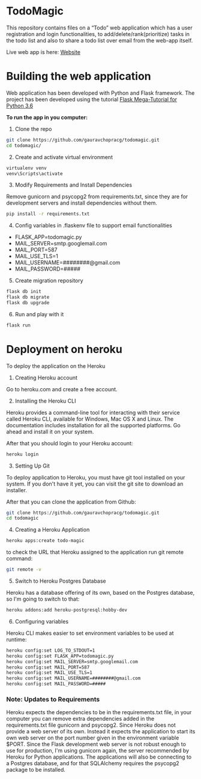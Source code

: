 # TodoMagic

This repository contains files on a “Todo” web application which has a user registration and login
functionalities, to add/delete/rank(prioritize) tasks in the todo list and also to share a todo list
over email from the web-app itself.

Live web app is here:
[Website](http://todomagic.herokuapp.com/)


# Building the web application

Web application has been developed with Python and Flask framework. The project has been developed using the tutorial [Flask Mega-Tutorial for Python 3.6](https://blog.miguelgrinberg.com/post/the-flask-mega-tutorial-part-i-hello-world)

**To run the app in you computer:**

1. Clone the repo

```bash
git clone https://github.com/gauravchopracg/todomagic.git
cd todomagic/
```

2. Create and activate virtual environment
```bash
virtualenv venv
venv\Scripts\activate
```

3. Modify Requirements and Install Dependencies

Remove gunicorn and psycopg2 from requirements.txt, since they are for development servers and install dependencies without them.

```bash
pip install -r requirements.txt
```

4. Config variables in .flaskenv file to support email functionalities
* FLASK_APP=todomagic.py
* MAIL_SERVER=smtp.googlemail.com
* MAIL_PORT=587
* MAIL_USE_TLS=1
* MAIL_USERNAME=########@gmail.com
* MAIL_PASSWORD=#####

5. Create migration repository

```bash
flask db init
flask db migrate
flask db upgrade
```

6. Run and play with it

```bash
flask run
```


# Deployment on heroku

To deploy the application on the Heroku

1. Creating Heroku account

Go to heroku.com and create a free account.

2. Installing the Heroku CLI

Heroku provides a command-line tool for interacting with their service called Heroku CLI, available for Windows, Mac OS X and Linux. The documentation includes installation for all the supported platforms. Go ahead and install it on your system.

After that you should login to your Heroku account:

```bash
heroku login
```

3. Setting Up Git

To deploy application to Heroku, you must have git tool installed on your system. If you don't have it yet, you can visit the git site to download an installer.

After that you can clone the application from Github:

```bash
git clone https://github.com/gauravchopracg/todomagic.git
cd todomagic
```

4. Creating a Heroku Application

```bash
heroku apps:create todo-magic
```

to check the URL that Heroku assigned to the application run git remote command:

```bash
git remote -v
```

5. Switch to Heroku Postgres Database

Heroku has a database offering of its own, based on the Postgres database, so I'm going to switch to that:

```bash
heroku addons:add heroku-postgresql:hobby-dev
```

6. Configuring variables

Heroku CLI makes easier to set environment variables to be used at runtime:
```bash
heroku config:set LOG_TO_STDOUT=1
heroku config:set FLASK_APP=todomagic.py
heroku config:set MAIL_SERVER=smtp.googlemail.com
heroku config:set MAIL_PORT=587
heroku config:set MAIL_USE_TLS=1
heroku config:set MAIL_USERNAME=########@gmail.com
heroku config:set MAIL_PASSWORD=#####
```

### Note: Updates to Requirements

Heroku expects the dependencies to be in the requirements.txt file, in your computer you can remove extra dependencies added in the requirements.txt file gunicorn and psycopg2. Since Heroku does not provide a web server of its own. Instead it expects the application to start its own web server on the port number given in the environment variable $PORT. Since the Flask development web server is not robust enough to use for production, I'm using gunicorn again, the server recommended by Heroku for Python applications. The applications will also be connecting to a Postgres database, and for that SQLAlchemy requires the psycopg2 package to be installed.
